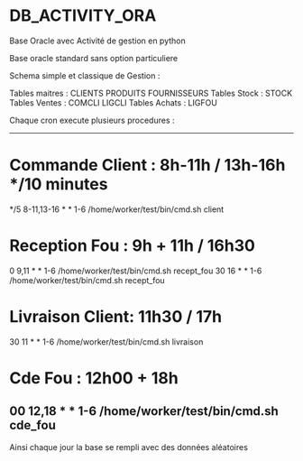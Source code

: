 # DB_ACTIVITY_ORA
Base Oracle avec Activité de gestion en python


Base oracle standard sans option particuliere

Schema simple et classique de Gestion :

Tables maitres : CLIENTS PRODUITS FOURNISSEURS
Tables Stock   : STOCK
Tables Ventes  : COMCLI LIGCLI
Tables Achats  : LIGFOU

Chaque cron execute plusieurs procedures :

----------------------------------------------------------------
# Commande Client : 8h-11h / 13h-16h      */10 minutes
*/5 8-11,13-16 * * 1-6  /home/worker/test/bin/cmd.sh client

# Reception Fou   : 9h + 11h / 16h30
0 9,11 * * 1-6 /home/worker/test/bin/cmd.sh recept_fou
30 16 * * 1-6 /home/worker/test/bin/cmd.sh recept_fou

# Livraison Client: 11h30 / 17h
30 11 * * 1-6 /home/worker/test/bin/cmd.sh livraison

# Cde Fou         : 12h00 + 18h
00 12,18 * * 1-6 /home/worker/test/bin/cmd.sh cde_fou
--------------------------------------------------------------

Ainsi chaque jour la base se rempli avec des données aléatoires
